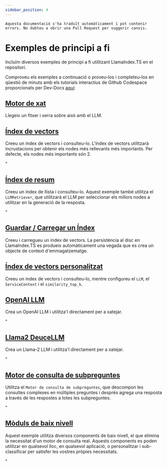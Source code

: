 ```yaml
---
sidebar_position: 4
---
```


`Aquesta documentació s'ha traduït automàticament i pot contenir errors. No dubteu a obrir una Pull Request per suggerir canvis.`

# Exemples de principi a fi

Incluïm diversos exemples de principi a fi utilitzant LlamaIndex.TS en el repositori.

Comproveu els exemples a continuació o proveu-los i completeu-los en qüestió de minuts amb els tutorials interactius de Github Codespace proporcionats per Dev-Docs [aquí](https://codespaces.new/team-dev-docs/lits-dev-docs-playground?devcontainer_path=.devcontainer%2Fjavascript_ltsquickstart%2Fdevcontainer.json):

## [Motor de xat](https://github.com/run-llama/LlamaIndexTS/blob/main/examples/chatEngine.ts)

Llegeix un fitxer i xerra sobre això amb el LLM.

## [Índex de vectors](https://github.com/run-llama/LlamaIndexTS/blob/main/examples/vectorIndex.ts)

Creeu un índex de vectors i consulteu-lo. L'índex de vectors utilitzarà incrustacions per obtenir els nodes més rellevants més importants. Per defecte, els nodes més importants són 2.

"

## [Índex de resum](https://github.com/run-llama/LlamaIndexTS/blob/main/examples/summaryIndex.ts)

Creeu un índex de llista i consulteu-lo. Aquest exemple també utilitza el `LLMRetriever`, que utilitzarà el LLM per seleccionar els millors nodes a utilitzar en la generació de la resposta.

"

## [Guardar / Carregar un Índex](https://github.com/run-llama/LlamaIndexTS/blob/main/examples/storageContext.ts)

Creeu i carregueu un índex de vectors. La persistència al disc en LlamaIndex.TS es produeix automàticament una vegada que es crea un objecte de context d'emmagatzematge.

## [Índex de vectors personalitzat](https://github.com/run-llama/LlamaIndexTS/blob/main/examples/vectorIndexCustomize.ts)

Creeu un índex de vectors i consulteu-lo, mentre configureu el `LLM`, el `ServiceContext` i el `similarity_top_k`.

## [OpenAI LLM](https://github.com/run-llama/LlamaIndexTS/blob/main/examples/openai.ts)

Crea un OpenAI LLM i utilitza'l directament per a xatejar.

"

## [Llama2 DeuceLLM](https://github.com/run-llama/LlamaIndexTS/blob/main/examples/llamadeuce.ts)

Crea un Llama-2 LLM i utilitza'l directament per a xatejar.

"

## [Motor de consulta de subpreguntes](https://github.com/run-llama/LlamaIndexTS/blob/main/examples/subquestion.ts)

Utilitza el `Motor de consulta de subpreguntes`, que descompon les consultes complexes en múltiples preguntes i després agrega una resposta a través de les respostes a totes les subpreguntes.

"

## [Mòduls de baix nivell](https://github.com/run-llama/LlamaIndexTS/blob/main/examples/lowlevel.ts)

Aquest exemple utilitza diversos components de baix nivell, el que elimina la necessitat d'un motor de consulta real. Aquests components es poden utilitzar en qualsevol lloc, en qualsevol aplicació, o personalitzar i sub-classificar per satisfer les vostres pròpies necessitats.

"
